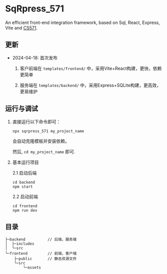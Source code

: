 # SqRpress_571

An efficient front-end integration framework, based on Sql, React, Express, Vite and [CS571](https://www.cs571.org).

## 更新

- 2024-04-18: 首次发布

    1. 客户前端在 `templates/frontend/` 中，采用Vite+React构建，更快，依赖更简单

    2. 服务端在 `templates/backend/` 中，采用Express+SQLite构建，更高效，更易维护

## 运行与调试

1. 直接运行以下命令即可：

    ```
    npx sqrpress_571 my_project_name
    ```

    会自动克隆模板并安装依赖。

    然后, `cd my_project_name` 即可. 


2. 基本运行项目

    2.1 启动后端

    ```
    cd backend
    npm start
    ```


    2.2 启动前端

    ```
    cd frontend
    npm run dev
    ```

## 目录

```
├─backend          // 后端，服务端
│  ├─includes
│  └─src
└─frontend         // 前端，客户端
    ├─public       // 静态资源文件
    └─src
        └─assets
```
